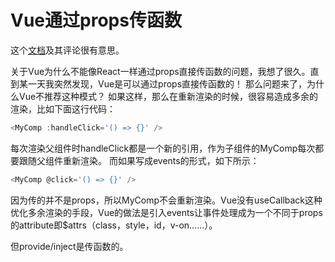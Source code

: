 # Vue通过props传函数

这个[文档](https://medium.com/js-dojo/passing-functions-as-props-an-anti-pattern-in-vue-js-b542fc0cf5d)及其评论很有意思。

关于Vue为什么不能像React一样通过props直接传函数的问题，我想了很久。直到某一天我突然发现，Vue是可以通过props直接传函数的！
那么问题来了，为什么Vue不推荐这种模式？
如果这样，那么在重新渲染的时候，很容易造成多余的渲染，比如下面这行代码：

```javascript
<MyComp :handleClick='() => {}' />
```

每次渲染父组件时handleClick都是一个新的引用，作为子组件的MyComp每次都要跟随父组件重新渲染。
而如果写成events的形式，如下所示：

```javascript
<MyComp @click='() => {}' />
```

因为传的并不是props，所以MyComp不会重新渲染。Vue没有useCallback这种优化多余渲染的手段，Vue的做法是引入events让事件处理成为一个不同于props的attribute即$attrs（class，style，id，v-on……）。

但provide/inject是传函数的。
